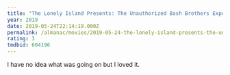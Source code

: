 ```yaml
---
title: "The Lonely Island Presents: The Unauthorized Bash Brothers Experience"
year: 2019
date: 2019-05-24T22:14:19.000Z
permalink: /almanac/movies/2019-05-24-the-lonely-island-presents-the-unauthorized-bash-brothers-experience/index.html
rating: 3
tmdbid: 604196
---
```


I have no idea what was going on but I loved it.